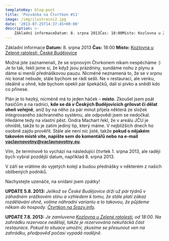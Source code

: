 ```yaml
---
templateKey: blog-post
title: 'Pozvánka na Čtvrtkon #11'
image: /img/ilustracni2.jpg
date: '2013-07-25T14:37:45+00:00'
description: >-
    Základní informaceDatum: 8. srpna 2013Čas: 18:00Místo: Kozlovna u Zelené ratolesti, České BudějoviceMožná jste zaznamenali, že se srpnovým Čtvrkonem nikam nespěcháme :) Je to tak, řekli...
---
```

Základní informace **Datum:** 8. srpna 2013 **Čas:** 18:00 **Místo:** [Kozlovna u Zelené ratolesti, České Budějovice](http://www.kozlovnacb.cz/ "Kozlovna u Zelené ratolesti")

Možná jste zaznamenali, že se srpnovým Čtvrkonem nikam nespěcháme :) Je to tak, řekli jsme si, že když jsou prázdniny, sundáme nohu z plynu a dáme si menší přednáškovou pauzu. Nicméně neznamená to, že se v srpnu nic konat nebude, stále bychom se rádi sešli. Ne v restauraci, ale venku, ideálně u ohně, kde bychom opekli pár špekáčků, dali si pivko a snědli kdo co přinese.

Plán je to hezký, nicméně má to jeden háček – **místo**. Zkoušel jsem psát hasičům a na radnici, **kde se dá v Českých Budějovicích grilovat či dělat oheň veřejně**, aniž by na něho za pár minut přijela některá ze složek integrovaného záchranného systému, ale odpovědi jsem se nedočkal. Hledáme tedy na vlastní pěst. Ondra Machart řekl, že v areálu JČU je ohniště, takže to je zatím jediný tip, který máme. V nejbližších dnech ho osobně zajdu prověřit. Stále ale není nic jisté, takže **pokud o nějakém takovém místě víte, napište sem do komentářů nebo na e-mail [vaclavnovotny@vaclavnovotny.eu](mailto:vaclavnovotny@vaclavnovotny.eu "E-mail Václav Novotný")**.

Vím, že termínově to vychází na následující čtvrtek 1. srpna 2013, ale raději bych vybral pozdější datum, například 8. srpna 2013.

V září se vrátíme do vyjetých kolejí a budou přednášky v některém z našich oblíbených podniků.

Nachystejte uzenáče, na snídani jsem zpátky!

**UPDATE 5.8. 2013:** _Jelikož se České Budějovice drží už pár týdnů v záhadném srážkovém stínu a vzhledem k tomu, že stále platí zákaz rozdělávání ohně, volíme náhradní variantu a to takovou, že půjdeme někam do hospody. [Čtvrtkon na Srazy.info](http://srazy.info/ctvrtkon/3780 "Čtvrtkon: Poznávací")._

**UPDATE 7.8. 2013:** _Je zamluvena [Kozlovna u Zelené ratolesti](http://www.kozlovnacb.cz "Kozlovna u Zelené ratolesti"), od 18:00. Na zahrádku rezervace nedělají, takže je rezervována nekuřácká část restaurace. Pokud to situace umožní, zkusíme se přesunout ven na zahrádku, předpověď počasí vypadá nadějně._